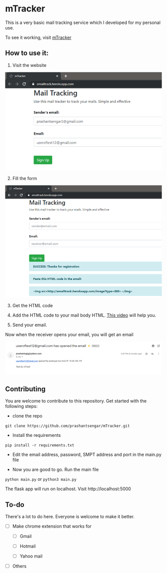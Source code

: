 # mTracker

This is a very basic mail tracking service which I developed for my personal use.

To see it working, visit [mTracker](https://https://emailtrack.herokuapp.com/)

## How to use it:

1. Visit the website

![Before sign up](screenshots/before_signup.png)

2. Fill the form

![After signing up](screenshots/after_signup.png)

3. Get the HTML code

4. Add the HTML code to your mail body HTML. [This video](https://youtu.be/MsMSqhMlfao) will help you.

5. Send your email.

Now when the receiver opens your email, you will get an email

![Sample of email](screenshots/mail.png)



## Contributing

You are welcome to contribute to this repository. Get started with the following steps:

- clone the repo

`git clone https://github.com/prashantsengar/mTracker.git`

- Install the requirements

 `pip install -r requirements.txt`

- Edit the email address, password, SMPT address and port in the main.py file

- Now you are good to go. Run the main file

`python main.py` or `python3 main.py`

The flask app will run on localhost. Visit http://localhost:5000


## To-do

There's a lot to do here. Everyone is welcome to make it better.

- [ ] Make chrome extension that works for
  
  - [ ] Gmail

  - [ ] Hotmail

  - [ ] Yahoo mail

- [ ] Others
